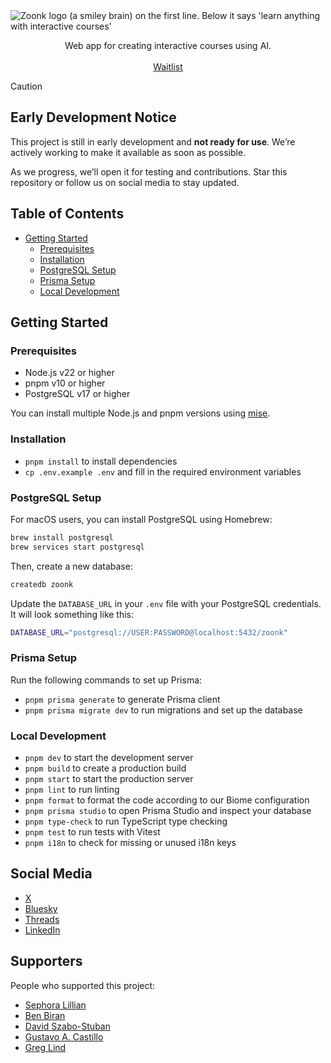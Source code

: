<picture>
  <source media="(prefers-color-scheme: dark)" srcset="https://github.com/user-attachments/assets/345ed7d9-40a8-4ebb-adf1-8f22cafa492d">
  <source media="(prefers-color-scheme: light)" srcset="https://github.com/user-attachments/assets/8d018809-14b9-435b-9409-d515c599335d">
  <img alt="Zoonk logo (a smiley brain) on the first line. Below it says 'learn anything with interactive courses'" src="https://github.com/user-attachments/assets/8d018809-14b9-435b-9409-d515c599335d">
</picture>

<p align="center">
  Web app for creating interactive courses using AI.
  <br />
  <br />
  <a href="https://forms.gle/jHeTqPUkw1vA7wLh8">Waitlist</a>
</p>

> [!CAUTION]
>
> ## Early Development Notice
>
> This project is still in early development and **not ready for use**. We’re actively working to make it available as soon as possible.
>
> As we progress, we’ll open it for testing and contributions. Star this repository or follow us on social media to stay updated.

## Table of Contents

- [Getting Started](#getting-started)
  - [Prerequisites](#prerequisites)
  - [Installation](#installation)
  - [PostgreSQL Setup](#postgresql-setup)
  - [Prisma Setup](#prisma-setup)
  - [Local Development](#local-development)

## Getting Started

### Prerequisites

- Node.js v22 or higher
- pnpm v10 or higher
- PostgreSQL v17 or higher

You can install multiple Node.js and pnpm versions using [mise](https://mise.jdx.dev/).

### Installation

- `pnpm install` to install dependencies
- `cp .env.example .env` and fill in the required environment variables

### PostgreSQL Setup

For macOS users, you can install PostgreSQL using Homebrew:

```bash
brew install postgresql
brew services start postgresql
```

Then, create a new database:

```bash
createdb zoonk
```

Update the `DATABASE_URL` in your `.env` file with your PostgreSQL credentials. It will look something like this:

```bash
DATABASE_URL="postgresql://USER:PASSWORD@localhost:5432/zoonk"
```

### Prisma Setup

Run the following commands to set up Prisma:

- `pnpm prisma generate` to generate Prisma client
- `pnpm prisma migrate dev` to run migrations and set up the database

### Local Development

- `pnpm dev` to start the development server
- `pnpm build` to create a production build
- `pnpm start` to start the production server
- `pnpm lint` to run linting
- `pnpm format` to format the code according to our Biome configuration
- `pnpm prisma studio` to open Prisma Studio and inspect your database
- `pnpm type-check` to run TypeScript type checking
- `pnpm test` to run tests with Vitest
- `pnpm i18n` to check for missing or unused i18n keys

## Social Media

- [X](https://x.com/zoonkcom)
- [Bluesky](https://bsky.app/profile/zoonk.bsky.social)
- [Threads](https://www.threads.net/@zoonkcom)
- [LinkedIn](https://www.linkedin.com/company/zoonk)

## Supporters

People who supported this project:

- [Sephora Lillian](https://github.com/sephoralillian)
- [Ben Biran](https://github.com/benbiran)
- [David Szabo-Stuban](https://github.com/ssdavidai)
- [Gustavo A. Castillo](https://github.com/guscastilloa)
- [Greg Lind](https://github.com/glind)
